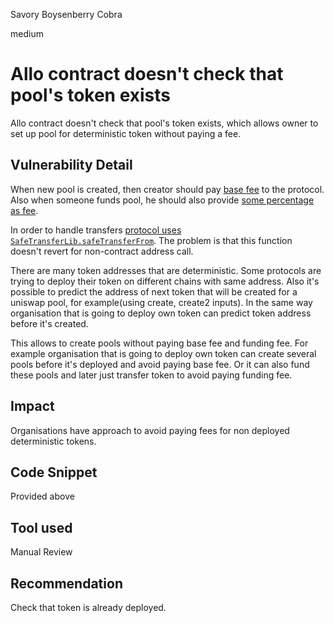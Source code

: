 Savory Boysenberry Cobra

medium

# Allo contract doesn't check that pool's token exists
Allo contract doesn't check that pool's token exists, which allows owner to set up pool for deterministic token without paying a fee.
## Vulnerability Detail
When new pool is created, then creator should pay [base fee](https://github.com/sherlock-audit/2023-09-Gitcoin/blob/main/allo-v2/contracts/core/Allo.sol#L469-L478) to the protocol. Also when someone funds pool, he should also provide [some percentage as fee](https://github.com/sherlock-audit/2023-09-Gitcoin/blob/main/allo-v2/contracts/core/Allo.sol#L509-L514).

In order to handle transfers [protocol uses `SafeTransferLib.safeTransferFrom`](https://github.com/sherlock-audit/2023-09-Gitcoin/blob/main/allo-v2/contracts/core/libraries/Transfer.sol#L78). The problem is that this function doesn't revert for non-contract address call.

There are many token addresses that are deterministic. Some protocols are trying to deploy their token on different chains with same address. Also it's possible to predict the address of next token that will be created for a uniswap pool, for example(using create, create2 inputs). In the same way organisation that is going to deploy own token can predict token address before it's created.

This allows to create pools without paying base fee and funding fee.
For example organisation that is going to deploy own token can create several pools before it's deployed and avoid paying base fee. Or it can also fund these pools and later just transfer token to avoid paying funding fee.
## Impact
Organisations have approach to avoid paying fees for non deployed deterministic tokens. 
## Code Snippet
Provided above
## Tool used

Manual Review

## Recommendation
Check that token is already deployed.